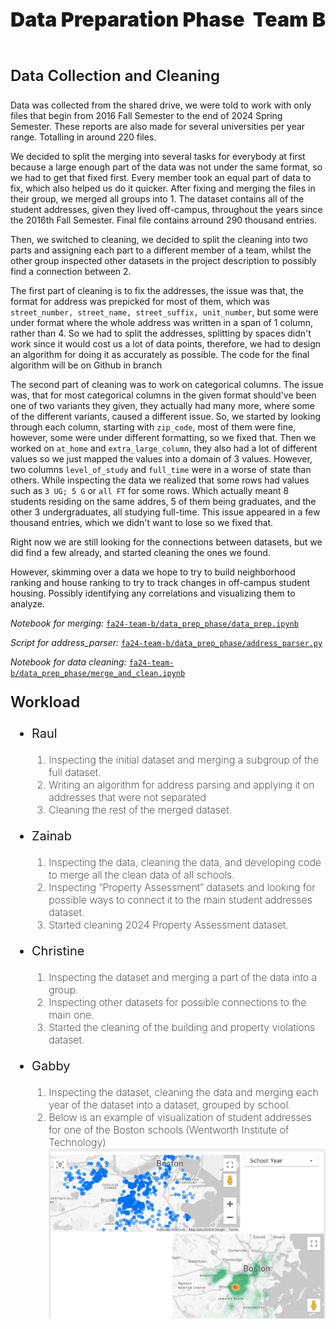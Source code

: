 <body>
<span style="font-weight: 900; display: flex; justify-content: space-between;font-size:32px;">
    <p>Data Preparation Phase</p>
    <p>Team B</p>
</span>

<p style="font-size:24px;font-weight: 600;">Data Collection and Cleaning</p>

Data was collected from the shared drive, we were told to work with only files that begin from 2016 Fall Semester to the end of 2024 Spring Semester. These reports are also made for several universities per year range. Totalling in around 220 files.

We decided to split the merging into several tasks for everybody at first because a large enough part of the data was not under the same format, so we had to get that fixed first. Every member took an equal part of data to fix, which also helped us do it quicker. After fixing and merging the files in their group, we merged all groups into 1. The dataset contains all of the student addresses, given they lived off-campus, throughout the years since the 2016th Fall Semester. Final file contains arround 290 thousand entries.

Then, we switched to cleaning, we decided to split the cleaning into two parts and assigning each part to a different member of a team, whilst the other group inspected other datasets in the project description to possibly find a connection between 2. 

The first part of cleaning is to fix the addresses, the issue was that, the format for address was prepicked for most of them, which was <code>street_number, street_name, street_suffix, unit_number</code>, but some were under format where the whole address was written in a span of 1 column, rather than 4. So we had to split the addresses, splitting by spaces didn't work since it would cost us a lot of data points, therefore, we had to design an algorithm for doing it as accurately as possible. The code for the final algorithm will be on Github in branch 


The second part of cleaning was to work on categorical columns. The issue was, that for most categorical columns in the given format should've been one of two variants they given, they actually had many more, where some of the different variants, caused a different issue. So, we started by looking through each column, starting with <code>zip_code</code>, most of them were fine, however, some were under different formatting, so we fixed that. Then we worked on <code>at_home</code> and <code>extra_large_column</code>, they also had a lot of different values so we just mapped the values into a domain of 3 values. However, two columns <code>level_of_study</code> and <code>full_time</code> were in a worse of state than others. While inspecting the data we realized that some rows had values such as <code>3 UG; 5 G</code> or <code>all FT</code> for some rows. Which actually meant 8 students residing on the same addres, 5 of them being graduates, and the other 3 undergraduates, all studying full-time. This issue appeared in a few thousand entries, which we didn't want to lose so we fixed that. 

Right now we are still looking for the connections between datasets, but we did find a few already, and started cleaning the ones we found. 

However, skimming over a data we hope to try to build neighborhood ranking and house ranking to try to track changes in off-campus student housing. Possibly identifying any correlations and visualizing them to analyze. 

<i>Notebook for merging:</i> <a href="data_prep.ipynb"><code>fa24-team-b/data_prep_phase/data_prep.ipynb</code></a>

<i>Script for address_parser:</i> <a href="address_parser.py"><code>fa24-team-b/data_prep_phase/address_parser.py</code></a>

<i>Notebook for data cleaning:</i> <a href="merge_and_clean.ipynb"><code>fa24-team-b/data_prep_phase/merge_and_clean.ipynb</code></a>

<p style="font-size:24px;font-weight: 600;">Workload</p>

<ul style="font-size:20px; font-weight: 400">
    <li>
        <p>Raul</p>
        <ol style="font-size: 16px; font-weight: 200;">
            <li>
                Inspecting the initial dataset and merging a subgroup of the full dataset.
            </li>
            <li>
                Writing an algorithm for address parsing and applying it on addresses that were not separated
            </li>
            <li>
                Cleaning the rest of the merged dataset.
            </li>
        </ol>
    </li>
    <li>
        <p>Zainab</p>
        <ol style="font-size: 16px; font-weight: 200;">
            <li>
                Inspecting the data, cleaning the data, and developing code to merge all the clean data of all schools. 
            </li>
            <li>
                Inspecting “Property Assessment” datasets and looking for possible ways to connect it to the main student addresses dataset.
            </li>
            <li>
                Started cleaning 2024 Property Assessment dataset.
            </li>
        </ol>
    </li>
    <li>
        <p>Christine</p>
        <ol style="font-size: 16px; font-weight: 200;">
            <li>
                Inspecting the dataset and merging a part of the data into a group.
            </li>
            <li>
                Inspecting other datasets for possible connections to the main one. 
            </li>
            <li>
                Started the cleaning of the building and property violations dataset.
            </li>
        </ol>
    </li>
    <li>
        <p>Gabby</p>
        <ol style="font-size: 16px; font-weight: 200;">
            <li>
                Inspecting the dataset, cleaning the data and merging each year of the dataset into a dataset, grouped by school. 
            </li>
            <li>
                Below is an example of visualization of student addresses for one of the Boston schools (Wentworth Institute of Technology)
                <br/>
                <img src="gabby_visuals.png"></img>
            </li>
        </ol>
    </li>

    
</body>

